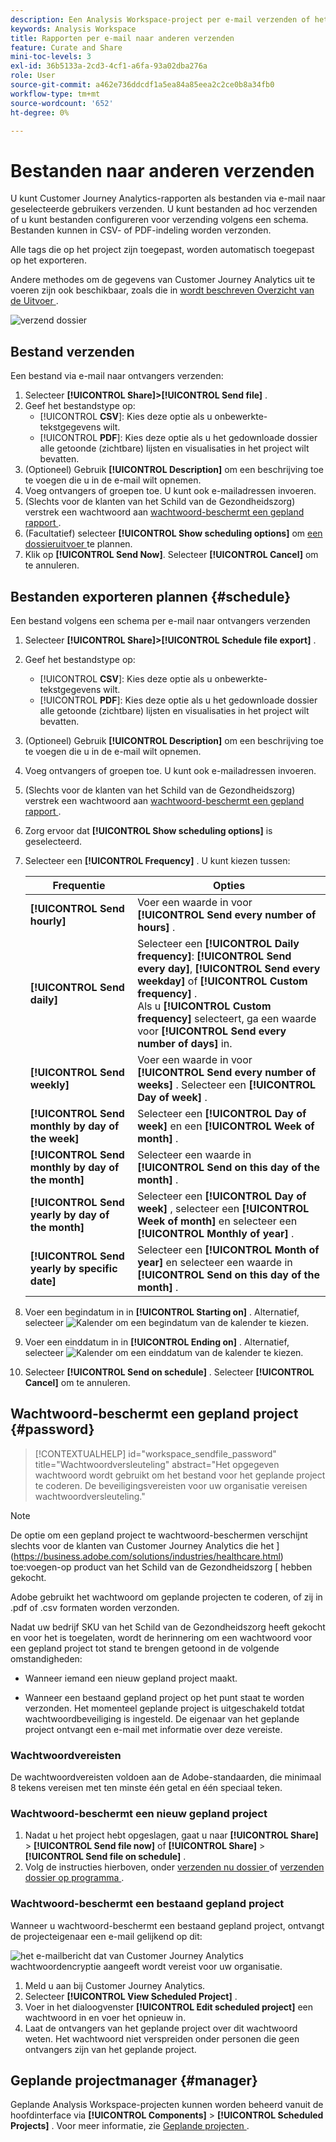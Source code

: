 ```yaml
---
description: Een Analysis Workspace-project per e-mail verzenden of het plannen voor levering.
keywords: Analysis Workspace
title: Rapporten per e-mail naar anderen verzenden
feature: Curate and Share
mini-toc-levels: 3
exl-id: 36b5133a-2cd3-4cf1-a6fa-93a02dba276a
role: User
source-git-commit: a462e736ddcdf1a5ea84a85eea2c2ce0b8a34fb0
workflow-type: tm+mt
source-wordcount: '652'
ht-degree: 0%

---
```


# Bestanden naar anderen verzenden

U kunt Customer Journey Analytics-rapporten als bestanden via e-mail naar geselecteerde gebruikers verzenden. U kunt bestanden ad hoc verzenden of u kunt bestanden configureren voor verzending volgens een schema. Bestanden kunnen in CSV- of PDF-indeling worden verzonden.

Alle tags die op het project zijn toegepast, worden automatisch toegepast op het exporteren.

Andere methodes om de gegevens van Customer Journey Analytics uit te voeren zijn ook beschikbaar, zoals die in [ wordt beschreven Overzicht van de Uitvoer ](/help/analysis-workspace/export/export-project-overview.md).

![ verzend dossier ](assets/send-file.png)

## Bestand verzenden

Een bestand via e-mail naar ontvangers verzenden:

1. Selecteer **[!UICONTROL Share]>[!UICONTROL Send file]** .
1. Geef het bestandstype op:
   * [!UICONTROL **CSV**]: Kies deze optie als u onbewerkte-tekstgegevens wilt.
   * [!UICONTROL **PDF**]: Kies deze optie als u het gedownloade dossier alle getoonde (zichtbare) lijsten en visualisaties in het project wilt bevatten.
1. (Optioneel) Gebruik **[!UICONTROL Description]** om een beschrijving toe te voegen die u in de e-mail wilt opnemen.
1. Voeg ontvangers of groepen toe. U kunt ook e-mailadressen invoeren.
1. (Slechts voor de klanten van het Schild van de Gezondheidszorg) verstrek een wachtwoord aan [ wachtwoord-beschermt een gepland rapport ](#password-protect-a-new-scheduled-project).
1. (Facultatief) selecteer **[!UICONTROL Show scheduling options]** om [ een dossieruitvoer ](#schedule-file-export) te plannen.
1. Klik op **[!UICONTROL Send Now]**. Selecteer **[!UICONTROL Cancel]** om te annuleren.


## Bestanden exporteren plannen {#schedule}

Een bestand volgens een schema per e-mail naar ontvangers verzenden

1. Selecteer **[!UICONTROL Share]>[!UICONTROL Schedule file export]** .
1. Geef het bestandstype op:
   * [!UICONTROL **CSV**]: Kies deze optie als u onbewerkte-tekstgegevens wilt.
   * [!UICONTROL **PDF**]: Kies deze optie als u het gedownloade dossier alle getoonde (zichtbare) lijsten en visualisaties in het project wilt bevatten.
1. (Optioneel) Gebruik **[!UICONTROL Description]** om een beschrijving toe te voegen die u in de e-mail wilt opnemen.
1. Voeg ontvangers of groepen toe. U kunt ook e-mailadressen invoeren.
1. (Slechts voor de klanten van het Schild van de Gezondheidszorg) verstrek een wachtwoord aan [ wachtwoord-beschermt een gepland rapport ](#password-protect-a-new-scheduled-project).
1. Zorg ervoor dat **[!UICONTROL Show scheduling options]** is geselecteerd.
1. Selecteer een **[!UICONTROL Frequency]** . U kunt kiezen tussen:

   | Frequentie | Opties |
   |---|---|
   | **[!UICONTROL Send hourly]** | Voer een waarde in voor **[!UICONTROL Send every number of hours]** . |
   | **[!UICONTROL Send daily]** | Selecteer een **[!UICONTROL Daily frequency]**: **[!UICONTROL Send every day]**, **[!UICONTROL Send every weekday]** of **[!UICONTROL Custom frequency]** .<br/> Als u **[!UICONTROL Custom frequency]** selecteert, ga een waarde voor **[!UICONTROL Send every number of days]** in. |
   | **[!UICONTROL Send weekly]** | Voer een waarde in voor **[!UICONTROL Send every number of weeks]** . Selecteer een **[!UICONTROL Day of week]** . |
   | **[!UICONTROL Send monthly by day of the week]** | Selecteer een **[!UICONTROL Day of week]** en een **[!UICONTROL Week of month]** . |
   | **[!UICONTROL Send monthly by day of the month]** | Selecteer een waarde in **[!UICONTROL Send on this day of the month]** . |
   | **[!UICONTROL Send yearly by day of the month]** | Selecteer een **[!UICONTROL Day of week]** , selecteer een **[!UICONTROL Week of month]** en selecteer een **[!UICONTROL Monthly of year]** . |
   | **[!UICONTROL Send yearly by specific date]** | Selecteer een **[!UICONTROL Month of year]** en selecteer een waarde in **[!UICONTROL Send on this day of the month]** . |

1. Voer een begindatum in in **[!UICONTROL Starting on]** . Alternatief, selecteer ![ Kalender ](/help/assets/icons/Calendar.svg) om een begindatum van de kalender te kiezen.

1. Voer een einddatum in in **[!UICONTROL Ending on]** . Alternatief, selecteer ![ Kalender ](/help/assets/icons/Calendar.svg) om een einddatum van de kalender te kiezen.
1. Selecteer **[!UICONTROL Send on schedule]** . Selecteer **[!UICONTROL Cancel]** om te annuleren.


## Wachtwoord-beschermt een gepland project {#password}

<!-- markdownlint-disable MD034 -->

>[!CONTEXTUALHELP]
>id="workspace_sendfile_password"
>title="Wachtwoordversleuteling"
>abstract="Het opgegeven wachtwoord wordt gebruikt om het bestand voor het geplande project te coderen. De beveiligingsvereisten voor uw organisatie vereisen wachtwoordversleuteling."

<!-- markdownlint-enable MD034 -->


>[!NOTE]
>
>De optie om een gepland project te wachtwoord-beschermen verschijnt slechts voor de klanten van Customer Journey Analytics die het ](https://business.adobe.com/solutions/industries/healthcare.html) toe:voegen-op product van het Schild van de Gezondheidszorg [ hebben gekocht.

Adobe gebruikt het wachtwoord om geplande projecten te coderen, of zij in .pdf of .csv formaten worden verzonden.

Nadat uw bedrijf SKU van het Schild van de Gezondheidszorg heeft gekocht en voor het is toegelaten, wordt de herinnering om een wachtwoord voor een gepland project tot stand te brengen getoond in de volgende omstandigheden:

* Wanneer iemand een nieuw gepland project maakt.

* Wanneer een bestaand gepland project op het punt staat te worden verzonden. Het momenteel geplande project is uitgeschakeld totdat wachtwoordbeveiliging is ingesteld. De eigenaar van het geplande project ontvangt een e-mail met informatie over deze vereiste.

### Wachtwoordvereisten

De wachtwoordvereisten voldoen aan de Adobe-standaarden, die minimaal 8 tekens vereisen met ten minste één getal en één speciaal teken.

### Wachtwoord-beschermt een nieuw gepland project

1. Nadat u het project hebt opgeslagen, gaat u naar **[!UICONTROL Share]** > **[!UICONTROL Send file now]** of **[!UICONTROL Share]** > **[!UICONTROL Send file on schedule]** .
1. Volg de instructies hierboven, onder [ verzenden nu dossier ](https://experienceleague.adobe.com/docs/analytics-platform/using/cja-workspace/curate-share/t-schedule-report.html#now) of [ verzenden dossier op programma ](https://experienceleague.adobe.com/docs/analytics-platform/using/cja-workspace/curate-share/t-schedule-report.html#schedule).

### Wachtwoord-beschermt een bestaand gepland project

Wanneer u wachtwoord-beschermt een bestaand gepland project, ontvangt de projecteigenaar een e-mail gelijkend op dit:

![ het e-mailbericht dat van Customer Journey Analytics wachtwoordencryptie aangeeft wordt vereist voor uw organisatie.](assets/email-password.png)

1. Meld u aan bij Customer Journey Analytics.
1. Selecteer **[!UICONTROL View Scheduled Project]** .
1. Voer in het dialoogvenster **[!UICONTROL Edit scheduled project]** een wachtwoord in en voer het opnieuw in.
1. Laat de ontvangers van het geplande project over dit wachtwoord weten. Het wachtwoord niet verspreiden onder personen die geen ontvangers zijn van het geplande project.



## Geplande projectmanager {#manager}

Geplande Analysis Workspace-projecten kunnen worden beheerd vanuit de hoofdinterface via **[!UICONTROL Components]** > **[!UICONTROL Scheduled Projects]** . Voor meer informatie, zie [ Geplande projecten ](/help/components/scheduled-projects-manager.md).
